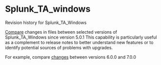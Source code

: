 # Splunk_TA_windows
Revision history for Splunk_TA_Windows

[Compare](https://github.com/dstaulcu/Splunk_TA_windows/compare) changes in files between selected versions of Splunk_TA_Windows since version 5.0.1 This capability is particularly useful as a complement to release notes to better understand new features or to identify potential sources of problems with upgrades.

For example, compare [changes](https://github.com/dstaulcu/Splunk_TA_windows/compare/6.0.0...7.0.0?diff=split) between versions 6.0.0 and 7.0.0
